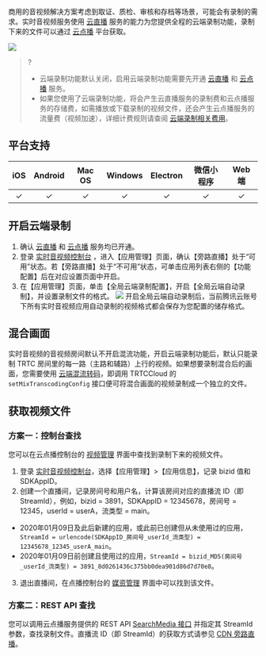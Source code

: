 商用的音视频解决方案考虑到取证、质检、审核和存档等场景，可能会有录制的需求。实时音视频服务使用 [云直播](https://cloud.tencent.com/document/product/267) 服务的能力为您提供全程的云端录制功能，录制下来的文件可以通过 [云点播](https://cloud.tencent.com/document/product/266) 平台获取。

![](https://main.qcloudimg.com/raw/9768ef2cb4f6df10be8c654c0a9c8f4d.gif)

>?
>- 云端录制功能默认关闭，启用云端录制功能需要先开通 [云直播](https://console.cloud.tencent.com/live) 和 [云点播](https://console.cloud.tencent.com/vod) 服务。
>- 如果您使用了云端录制功能，将会产生云直播服务的录制费和云点播服务的存储费，如需播放或下载录制的视频文件，还会产生云点播服务的流量费（视频加速），详细计费规则请查阅 [云端录制相关费用](https://cloud.tencent.com/document/product/647/32574#.E4.BA.91.E7.AB.AF.E5.BD.95.E5.88.B6.E7.9B.B8.E5.85.B3.E8.B4.B9.E7.94.A8)。 

## 平台支持

|   iOS    | Android  |  Mac OS  | Windows  | Electron|微信小程序 | Web 端 |
| :------: | :------: | :------: | :------: | :--------: | :----------: |:-------:|
| &#10003; | &#10003; | &#10003; | &#10003; |&#10003;  |  &#10003;  |   &#10003;   |

## 开启云端录制

1. 确认 [云直播](https://console.cloud.tencent.com/live) 和 [云点播](https://console.cloud.tencent.com/vod) 服务均已开通。
2. 登录 [实时音视频控制台](https://console.cloud.tencent.com/trtc) ，进入【应用管理】页面，确认【旁路直播】处于“可用”状态。若【旁路直播】处于“不可用”状态，可单击应用列表右侧的【功能配置】后在对应设置页面中开启。
3. 在【应用管理】页面，单击【全局云端录制配置】，开启【全局云端自动录制】，并设置录制文件的格式。
   ![](https://main.qcloudimg.com/raw/d12676d282b1890dd39cd2de743dda7d.png)
    开启全局云端自动录制后，当前腾讯云账号下所有实时音视频应用自动录制的视频格式都会保存为您配置的储存格式。

## 混合画面

实时音视频的音视频房间默认不开启混流功能，开启云端录制功能后，默认只能录制 TRTC 房间里的每一路（主路和辅路）上行的视频。如果想要录制混合后的画面，您需要使用 [云端混流转码](https://cloud.tencent.com/document/product/647/16827)，即调用 TRTCCloud 的 `setMixTranscodingConfig` 接口便可将混合画面的视频录制成一个独立的文件。

## 获取视频文件


### 方案一：控制台查找

您可以在云点播控制台的 [视频管理](https://console.cloud.tencent.com/vod/media) 界面中查找到录制下来的视频文件。

1. 登录 [实时音视频控制台](https://console.cloud.tencent.com/rav)，选择【应用管理】>【应用信息】，记录 bizid 值和 SDKAppID。
2. 创建一个直播间，记录房间号和用户名，计算该房间对应的直播流 ID（即 StreamId），例如，bizid = 3891，SDKAppID = 12345678，房间号 = 12345，userId = userA，流类型 = main。
 - 2020年01月09日及此后新建的应用，或此前已创建但从未使用过的应用，`StreamId = urlencode(SDKAppID_房间号_userId_流类型) = 12345678_12345_userA_main`。
 - 2020年01月09日前创建且使用过的应用，`StreamId = bizid_MD5(房间号_userId_流类型) = 3891_8d0261436c375bb0dea901d86d7d70e8`。
3. 退出直播间，在点播控制台的 [媒资管理](https://console.cloud.tencent.com/vod/media) 界面中可以找到该文件。

### 方案二：REST API 查找

您可以调用云点播服务提供的 REST API [SearchMedia 接口](https://cloud.tencent.com/document/product/266/31813) 并指定其 StreamId 参数，查找录制文件。直播流 ID（即 StreamId）的获取方式请参见 [CDN 旁路直播](https://cloud.tencent.com/document/product/647/16826#.E6.AD.A5.E9.AA.A42.EF.BC.9A.E7.8B.AC.E7.AB.8B.E7.94.BB.E9.9D.A2)。

